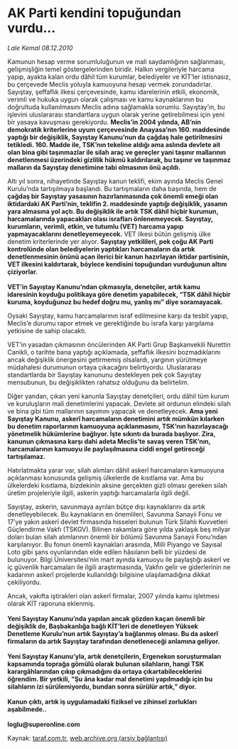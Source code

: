 # AK Parti kendini topuğundan vurdu...

*Lale Kemal 08.12.2010*

<div class="yazi"><p>Kamunun hesap verme sorumluluğunun ve mali saydamlığının sağlanması, gelişmişliğin temel göstergelerinden biridir. Halkın vergileriyle harcama yapıp, ayakta kalan ordu dâhil tüm kurumlar, belediyeler ve KİT’ler istisnasız, bu çerçevede Meclis yoluyla kamuoyuna hesap vermek zorundadırlar. Sayıştay, şeffaflık ilkesi çerçevesinde, kamu idarelerinin etkili, ekonomik, verimli ve hukuka uygun olarak çalışması ve kamu kaynaklarının bu doğrultuda kullanılmasını Meclis adına sağlamakla sorumlu. Sayıştay’ın, bu işlevini uluslararası standartlara uygun olarak yerine getirebilmesi için yeni bir yasaya kavuşması gerekiyordu. <b>Meclis’in 2004 yılında, AB’nin demokratik kriterlerine uyum çerçevesinde Anayasa’nın 160. maddesinde yaptığı bir değişiklik, Sayıştay Kanunu’nun da çağdaş hale getirilmesini tetikledi. 160. Madde ile, TSK’nın tekeline aldığı ama aslında devlete ait olan bina gibi taşınmazlar ile silah araç ve gereçler yani taşınır mallarının denetlenmesi üzerindeki gizlilik hükmü kaldırılarak, bu taşınır ve taşınmaz malların da Sayıştay denetimine tabi olmasının önü açıldı. </b></p>
<p>Altı yıl sonra, nihayetinde Sayıştay kanun teklifi, ekim ayında Meclis Genel Kurulu’nda tartışılmaya başlandı. Bu tartışmaların daha başında, hem de <b>çağdaş bir Sayıştay yasasının hazırlanmasında çok önemli emeği olan iktidardaki AK Parti’nin, teklifin 2. maddesinde yaptığı değişiklik, yasanın yara almasına yol açtı. Bu değişiklik ile artık TSK dâhil hiçbir kurumun, harcamalarında yapacakları olası israfları önlenemeyecek. Sayıştay, kurumların, </b><b>verimli, etkin, ve tutumlu (VET) harcama yapıp yapmayacaklarını denetleyemeyecek.</b> VET ilkesi bütün gelişmiş ülke denetim kriterlerinde yer alıyor. <b>Sayıştay yetkilileri, pek çoğu AK Parti kontrolünde olan belediyelerin yaptıkları harcamaların da artık denetlenmesinin önünü açan ilerici bir kanun hazırlayan iktidar partisinin, VET ilkesini kaldırtarak, böylece kendisini topuğundan vurduğunun altını çiziyorlar. <br/><br/></b><b>VET’in Sayıştay Kanunu’ndan çıkmasıyla, denetçiler, artık kamu idaresinin koyduğu politikaya göre denetim yapabilecek, “TSK dâhil hiçbir kuruma, koyduğunuz bu hedef doğru mu, yanlış mı” diye soramayacak. </b></p>
<p>Oysaki Sayıştay, kamu harcamalarının israf edilmesine karşı da tesbit yapıp, Meclis’e durumu rapor etmek ve gerektiğinde bu israfa karşı yargılama yetkisine de sahip olacaktı. </p>
<p>VET’in yasadan çıkmasının öncülerinden AK Parti Grup Başkanvekili Nurettin Canikli, o tarihte bana yaptığı açıklamada, şeffaflık ilkesini bozmadıklarını ancak değişiklik önergesini getirmemiş olsalardı, yargının yürütmeye müdahalesi durumunun ortaya çıkacağını belirtiyordu. Uluslararası standartlarda bir Sayıştay kanununu destekleyen pek çok Sayıştay mensubunun, bu değişiklikten rahatsız olduğunu da belirtelim. </p>
<p>Diğer yandan, çıkan yeni kanunla Sayıştay denetçileri, ordu dâhil tüm kurum ve kuruluşların mali denetimlerini yapacak. Devlete ait ordunun elindeki silah ve bina gibi tüm mallarının sayımını yapacak ve denetleyecek. <b>Ama yeni Sayıştay Kanunu, askerî harcamaların denetimini artık mümkün kılarken bu denetim raporlarının kamuoyuna açıklanmasını, TSK’nın hazırlayacağı yönetmelik hükümlerine bağlıyor. İşte sıkıntı da burada başlıyor. Zira, kanunun çıkmasına karşı dahi adeta Meclis’te savaş veren TSK’nın, harcamalarının kamuoyu ile paylaşılmasına ciddi engel getireceği tartışılamaz.</b></p>
<p>Hatırlatmakta yarar var, silah alımları dâhil askerî harcamaların kamuoyuna açıklanması konusunda gelişmiş ülkelerde de kısıtlama var. Ama bu ülkelerdeki kısıtlama, bizdekinin aksine gerçekten gizli olması gereken silah üretim projeleriyle ilgili, askerin yaptığı harcamalarla ilgili değil. </p>
<p>Sayıştay, askerin, savunmaya ayrılan bütçe dışı kaynaklarını da artık denetleyebilecek. Bu kaynakların en önemlileri, Savunma Sanayii Fonu ve 17’ye yakın askerî devlet firmasında hisseleri bulunun Türk Silahlı Kuvvetleri Güçlendirme Vakfı (TSKGV). Bilinen rakamlara göre yılda yaklaşık beş milyar doları bulan silah alımlarının önemli bir bölümü Savunma Sanayii Fonu’ndan karşılanıyor. Bu fonun önemli kaynakları arasında, Milli Piyango ve Sayısal Loto gibi şans oyunlarından elde edilen hâsılanın belli bir yüzdesi de bulunuyor. Bilgi Üniversitesi’nin mart ayında kamuoyu ile paylaştığı askerî ve iç güvenlik harcamaları ile ilgili araştırmasında, Vakfın gelir ve giderlerinin ne kadarının askerî projelerde kullanıldığı bilgisine ulaşılamadığına dikkat çekiliyordu.</p>
<p>Ancak, vakıfta iştirakleri olan askerî firmalar, 2007 yılında kamu işletmesi olarak KİT raporuna eklenmiş. <br/><br/><b>Yeni Sayıştay Kanunu’nda yapılan ancak gözden kaçan önemli bir değişiklik de, Başbakanlığa bağlı KİT’leri de denetleyen Yüksek Denetleme Kurulu’nun artık Sayıştay’a bağlanmış olması. Bu da askerî firmaların da artık Sayıştay tarafından denetleneceği anlamına geliyor. <br/><br/></b><b>Yeni Sayıştay Kanunu’yla, artık denetçilerin, Ergenekon soruşturmaları kapsamında toprağa gömülü olarak bulunan silahların, hangi TSK karargâhlarından çıkıp çıkmadığını da ortaya çıkartabileceklerini öğrendim. Bir yetkili, “Şu âna kadar mal denetimi yapılmadığı için bu silahların izi sürülemiyordu, bundan sonra sürülür artık,” diyor.<br/><br/></b><b>Kanun çıktı, artık iş uygulamadaki fiziksel ve zihinsel zorlukları aşabilmede..<br/><br/></b><b>loglu@superonline.com </b></p></div>

Kaynak: [taraf.com.tr](http://www.taraf.com.tr:80/lale-kemal/makale-ak-parti-kendini-topugundan-vurdu.htm), [web.archive.org (arşiv bağlantısı)](http://web.archive.org/web/20101210163704/http://www.taraf.com.tr:80/lale-kemal/makale-ak-parti-kendini-topugundan-vurdu.htm)
